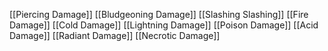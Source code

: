 [[Piercing Damage]]
[[Bludgeoning Damage]]
[[Slashing Slashing]]
[[Fire Damage]]
[[Cold Damage]]
[[Lightning Damage]]
[[Poison Damage]]
[[Acid Damage]]
[[Radiant Damage]]
[[Necrotic Damage]]
